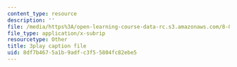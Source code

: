 ```yaml
---
content_type: resource
description: ''
file: /media/https%3A/open-learning-course-data-rc.s3.amazonaws.com/8-04-quantum-physics-i-spring-2016/8df7b4675a1b9adfc3f55804fc82ebe5_ELBh60GU5yE.srt
file_type: application/x-subrip
resourcetype: Other
title: 3play caption file
uid: 8df7b467-5a1b-9adf-c3f5-5804fc82ebe5
---
```

